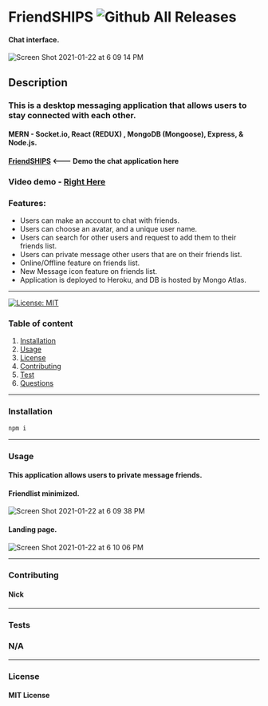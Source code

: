 # **FriendSHIPS**   ![Github All Releases](https://img.shields.io/github/contributors/nsando84/friendSHIPS)   

#### Chat interface.
![Screen Shot 2021-01-22 at 6 09 14 PM](https://user-images.githubusercontent.com/67135603/105565729-28627100-5cdd-11eb-9dd2-f4f46b521bb5.png)


  ## **Description**

  

  ### This is a desktop messaging application that allows users to stay connected with each other.
  
  #### MERN - Socket.io, React (REDUX) , MongoDB (Mongoose), Express, & Node.js.

 #### [**FriendSHIPS**](https://friendshipsapp.herokuapp.com/) <--- Demo the chat application here
 
 ### Video demo - [Right Here](https://drive.google.com/file/d/1bo5XC-nXV4b6BsefW0DfaG1B6XMzKbpO/view)
 
  ### Features:
  
  - Users can make an account to chat with friends.
  - Users can choose an avatar, and a unique user name.
  - Users can search for other users and request to add them to their friends list.
  - Users can private message other users that are on their friends list.
  - Online/Offline feature on friends list.
  - New Message icon feature on friends list.
  - Application is deployed to Heroku, and DB is hosted by Mongo Atlas.
  
---

[![License: MIT](https://img.shields.io/badge/License-MIT-yellow.svg)](https://opensource.org/licenses/MIT)

  ### Table of content
  1. [Installation](#installation)
  2. [Usage](#usage)
  3. [License](#license)
  4. [Contributing](#contributing)
  5. [Test](#test)
  6. [Questions](#questions)

---

### **Installation**
```bash
npm i
```
---

### **Usage**

#### This application allows users to private message friends. 

#### Friendlist minimized.
![Screen Shot 2021-01-22 at 6 09 38 PM](https://user-images.githubusercontent.com/67135603/105565730-2a2c3480-5cdd-11eb-9a01-9b1243c98735.png)

#### Landing page.
![Screen Shot 2021-01-22 at 6 10 06 PM](https://user-images.githubusercontent.com/67135603/105565731-2b5d6180-5cdd-11eb-8962-0bc7b3606ff6.png)

---

### **Contributing**

#### Nick

---

### **Tests**

### N/A

---

### **License**

#### MIT License

